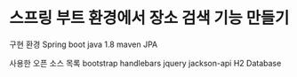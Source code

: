 # 스프링 부트 환경에서 장소 검색 기능 만들기

구현 환경
Spring boot
java 1.8
maven
JPA

사용한 오픈 소스 목록
bootstrap
handlebars
jquery
jackson-api
H2 Database